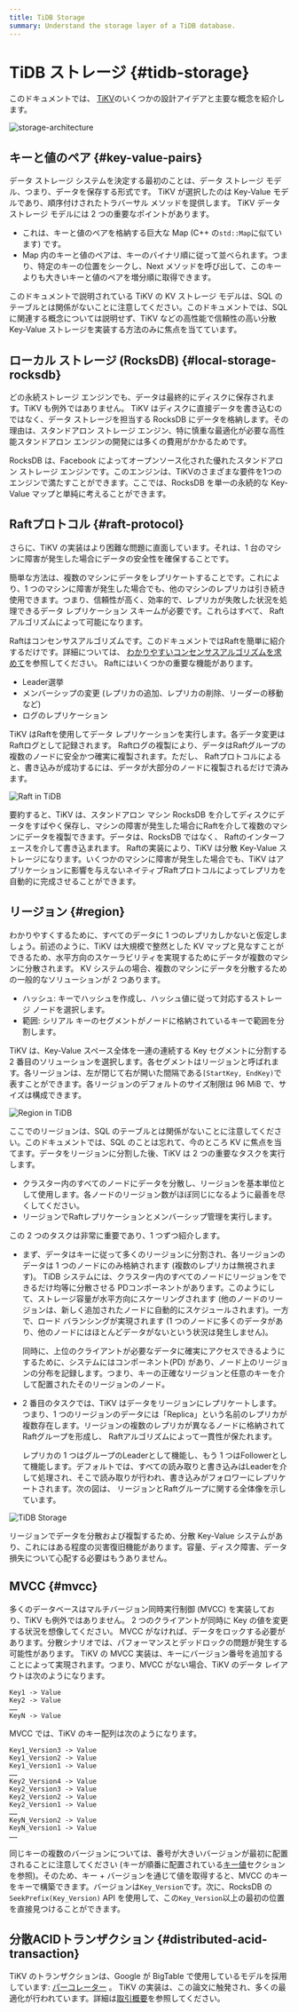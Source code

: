 ```yaml
---
title: TiDB Storage
summary: Understand the storage layer of a TiDB database.
---
```


# TiDB ストレージ {#tidb-storage}

このドキュメントでは、 [TiKV](https://github.com/tikv/tikv)のいくつかの設計アイデアと主要な概念を紹介します。

![storage-architecture](https://download.pingcap.com/images/docs/tidb-storage-architecture-1.png)

## キーと値のペア {#key-value-pairs}

データ ストレージ システムを決定する最初のことは、データ ストレージ モデル、つまり、データを保存する形式です。 TiKV が選択したのは Key-Value モデルであり、順序付けされたトラバーサル メソッドを提供します。 TiKV データ ストレージ モデルには 2 つの重要なポイントがあります。

-   これは、キーと値のペアを格納する巨大な Map (C++ の`std::Map`に似ています) です。
-   Map 内のキーと値のペアは、キーのバイナリ順に従って並べられます。つまり、特定のキーの位置をシークし、Next メソッドを呼び出して、このキーよりも大きいキーと値のペアを増分順に取得できます。

このドキュメントで説明されている TiKV の KV ストレージ モデルは、SQL のテーブルとは関係がないことに注意してください。このドキュメントでは、SQL に関連する概念については説明せず、TiKV などの高性能で信頼性の高い分散 Key-Value ストレージを実装する方法のみに焦点を当てています。

## ローカル ストレージ (RocksDB) {#local-storage-rocksdb}

どの永続ストレージ エンジンでも、データは最終的にディスクに保存されます。TiKV も例外ではありません。 TiKV はディスクに直接データを書き込むのではなく、データ ストレージを担当する RocksDB にデータを格納します。その理由は、スタンドアロン ストレージ エンジン、特に慎重な最適化が必要な高性能スタンドアロン エンジンの開発には多くの費用がかかるためです。

RocksDB は、Facebook によってオープンソース化された優れたスタンドアロン ストレージ エンジンです。このエンジンは、TiKVのさまざまな要件を1つのエンジンで満たすことができます。ここでは、RocksDB を単一の永続的な Key-Value マップと単純に考えることができます。

## Raftプロトコル {#raft-protocol}

さらに、TiKV の実装はより困難な問題に直面しています。それは、1 台のマシンに障害が発生した場合にデータの安全性を確保することです。

簡単な方法は、複数のマシンにデータをレプリケートすることです。これにより、1 つのマシンに障害が発生した場合でも、他のマシンのレプリカは引き続き使用できます。つまり、信頼性が高く、効率的で、レプリカが失敗した状況を処理できるデータ レプリケーション スキームが必要です。これらはすべて、 Raftアルゴリズムによって可能になります。

Raftはコンセンサスアルゴリズムです。このドキュメントではRaftを簡単に紹介するだけです。詳細については、 [わかりやすいコンセンサスアルゴリズムを求めて](https://raft.github.io/raft.pdf)を参照してください。 Raftにはいくつかの重要な機能があります。

-   Leader選挙
-   メンバーシップの変更 (レプリカの追加、レプリカの削除、リーダーの移動など)
-   ログのレプリケーション

TiKV はRaftを使用してデータ レプリケーションを実行します。各データ変更はRaftログとして記録されます。 Raftログの複製により、データはRaftグループの複数のノードに安全かつ確実に複製されます。ただし、 Raftプロトコルによると、書き込みが成功するには、データが大部分のノードに複製されるだけで済みます。

![Raft in TiDB](https://download.pingcap.com/images/docs/tidb-storage-1.png)

要約すると、TiKV は、スタンドアロン マシン RocksDB を介してディスクにデータをすばやく保存し、マシンの障害が発生した場合にRaftを介して複数のマシンにデータを複製できます。データは、RocksDB ではなく、 Raftのインターフェースを介して書き込まれます。 Raftの実装により、TiKV は分散 Key-Value ストレージになります。いくつかのマシンに障害が発生した場合でも、TiKV はアプリケーションに影響を与えないネイティブRaftプロトコルによってレプリカを自動的に完成させることができます。

## リージョン {#region}

わかりやすくするために、すべてのデータに 1 つのレプリカしかないと仮定しましょう。前述のように、TiKV は大規模で整然とした KV マップと見なすことができるため、水平方向のスケーラビリティを実現するためにデータが複数のマシンに分散されます。 KV システムの場合、複数のマシンにデータを分散するための一般的なソリューションが 2 つあります。

-   ハッシュ: キーでハッシュを作成し、ハッシュ値に従って対応するストレージ ノードを選択します。
-   範囲: シリアル キーのセグメントがノードに格納されているキーで範囲を分割します。

TiKV は、Key-Value スペース全体を一連の連続する Key セグメントに分割する 2 番目のソリューションを選択します。各セグメントはリージョンと呼ばれます。各リージョンは、左が閉じて右が開いた間隔である`[StartKey, EndKey)`で表すことができます。各リージョンのデフォルトのサイズ制限は 96 MiB で、サイズは構成できます。

![Region in TiDB](https://download.pingcap.com/images/docs/tidb-storage-2.png)

ここでのリージョンは、SQL のテーブルとは関係がないことに注意してください。このドキュメントでは、SQL のことは忘れて、今のところ KV に焦点を当てます。データをリージョンに分割した後、TiKV は 2 つの重要なタスクを実行します。

-   クラスター内のすべてのノードにデータを分散し、リージョンを基本単位として使用します。各ノードのリージョン数がほぼ同じになるように最善を尽くしてください。
-   リージョンでRaftレプリケーションとメンバーシップ管理を実行します。

この 2 つのタスクは非常に重要であり、1 つずつ紹介します。

-   まず、データはキーに従って多くのリージョンに分割され、各リージョンのデータは 1 つのノードにのみ格納されます (複数のレプリカは無視されます)。 TiDB システムには、クラスター内のすべてのノードにリージョンをできるだけ均等に分散させる PDコンポーネントがあります。このようにして、ストレージ容量が水平方向にスケーリングされます (他のノードのリージョンは、新しく追加されたノードに自動的にスケジュールされます)。一方で、ロード バランシングが実現されます (1 つのノードに多くのデータがあり、他のノードにはほとんどデータがないという状況は発生しません)。

    同時に、上位のクライアントが必要なデータに確実にアクセスできるようにするために、システムにはコンポーネント(PD) があり、ノード上のリージョンの分布を記録します。つまり、キーの正確なリージョンと任意のキーを介して配置されたそのリージョンのノード。

-   2 番目のタスクでは、TiKV はデータをリージョンにレプリケートします。つまり、1 つのリージョンのデータには「Replica」という名前のレプリカが複数存在します。リージョンの複数のレプリカが異なるノードに格納されてRaftグループを形成し、 Raftアルゴリズムによって一貫性が保たれます。

    レプリカの 1 つはグループのLeaderとして機能し、もう 1 つはFollowerとして機能します。デフォルトでは、すべての読み取りと書き込みはLeaderを介して処理され、そこで読み取りが行われ、書き込みがフォロワーにレプリケートされます。次の図は、 リージョンとRaftグループに関する全体像を示しています。

![TiDB Storage](https://download.pingcap.com/images/docs/tidb-storage-3.png)

リージョンでデータを分散および複製するため、分散 Key-Value システムがあり、これにはある程度の災害復旧機能があります。容量、ディスク障害、データ損失について心配する必要はもうありません。

## MVCC {#mvcc}

多くのデータベースはマルチバージョン同時実行制御 (MVCC) を実装しており、TiKV も例外ではありません。 2 つのクライアントが同時に Key の値を変更する状況を想像してください。 MVCC がなければ、データをロックする必要があります。分散シナリオでは、パフォーマンスとデッドロックの問題が発生する可能性があります。 TiKV の MVCC 実装は、キーにバージョン番号を追加することによって実現されます。つまり、MVCC がない場合、TiKV のデータ レイアウトは次のようになります。

```
Key1 -> Value
Key2 -> Value
……
KeyN -> Value
```

MVCC では、TiKV のキー配列は次のようになります。

```
Key1_Version3 -> Value
Key1_Version2 -> Value
Key1_Version1 -> Value
……
Key2_Version4 -> Value
Key2_Version3 -> Value
Key2_Version2 -> Value
Key2_Version1 -> Value
……
KeyN_Version2 -> Value
KeyN_Version1 -> Value
……
```

同じキーの複数のバージョンについては、番号が大きいバージョンが最初に配置されることに注意してください (キーが順番に配置されている[キー値](#key-value-pairs)セクションを参照)。そのため、キー + バージョンを通じて値を取得すると、MVCC のキーをキーで構築できます。バージョンは`Key_Version`です。次に、RocksDB の`SeekPrefix(Key_Version)` API を使用して、この`Key_Version`以上の最初の位置を直接見つけることができます。

## 分散ACIDトランザクション {#distributed-acid-transaction}

TiKV のトランザクションは、Google が BigTable で使用しているモデルを採用しています: [パーコレーター](https://research.google.com/pubs/pub36726.html) 。 TiKV の実装は、この論文に触発され、多くの最適化が行われています。詳細は[取引概要](/transaction-overview.md)を参照してください。
